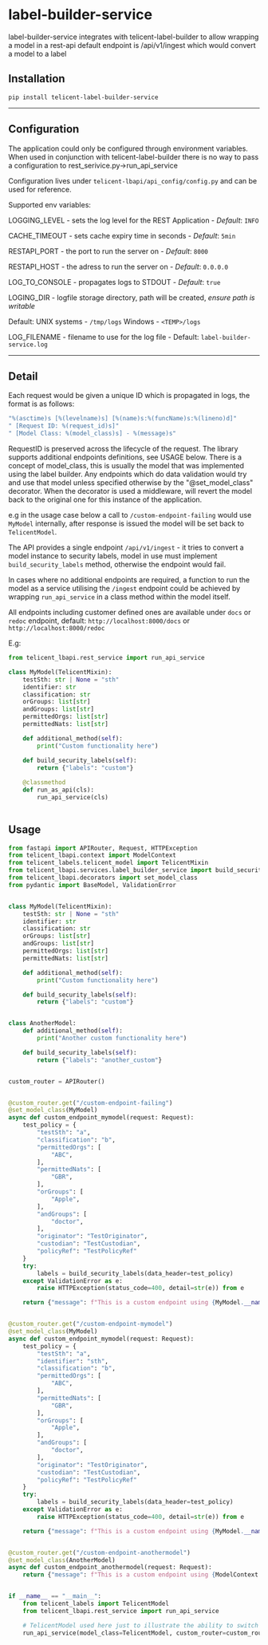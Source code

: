 # label-builder-service

label-builder-service integrates with telicent-label-builder to allow wrapping a model in a rest-api
default endpoint is /api/v1/ingest which would convert a model to a label


## Installation

```shell
pip install telicent-label-builder-service
```

---

## Configuration

The application could only be configured through environment variables. When used in conjunction with 
telicent-label-builder there is no way to pass a configuration to rest_serivice.py->run_api_service

Configuration lives under `telicent-lbapi/api_config/config.py` and can be used for reference.

Supported env variables:

LOGGING_LEVEL - sets the log level for the REST Application - *Default*: `INFO`

CACHE_TIMEOUT - sets cache expiry time in seconds - *Default*: `5min`

RESTAPI_PORT - the port to run the server on - *Default*: `8000`

RESTAPI_HOST - the adress to run the server on - *Default*: `0.0.0.0`

LOG_TO_CONSOLE - propagates logs to STDOUT - *Default*: `true`

LOGING_DIR - logfile storage directory, path will be created, *ensure path is writable*

Default: UNIX systems - `/tmp/logs` Windows - `<TEMP>/logs`

LOG_FILENAME - filename to use for the log file - Default: `label-builder-service.log`

---

## Detail

Each request would be given a unique ID which is propagated in logs, the format is as follows:
```bash   
"%(asctime)s [%(levelname)s] [%(name)s:%(funcName)s:%(lineno)d]" 
" [Request ID: %(request_id)s]"
" [Model Class: %(model_class)s] - %(message)s"
```

RequestID is preserved across the lifecycle of the request.
The library supports additional endpoints definitions, see USAGE below. There is a concept of model_class, this is 
usually the model that was implemented using the label builder. Any endpoints which do data validation would try and 
use that model unless specified otherwise by the "@set_model_class" decorator. When the decorator is used a middleware,
will revert the model back to the original one for this instance of the application.

e.g in the usage case below a call to `/custom-endpoint-failing` would use `MyModel` internally, after response is 
issued the model will be set back to `TelicentModel`.

The API provides a single endpoint `/api/v1/ingest` - it tries to convert a model instance to security labels, model
in use must implement `build_security_labels` method, otherwise the endpoint would fail.

In cases where no additional endpoints are required, a function to run the model as a service utilising the `/ingest` 
endpoint could be achieved by wrapping `run_api_service` in a class method within the model itself.

All endpoints including customer defined ones are available under `docs` or `redoc` endpoint, 
default: `http://localhost:8000/docs` or `http://localhost:8000/redoc`


E.g:

```python
from telicent_lbapi.rest_service import run_api_service

class MyModel(TelicentMixin):
    testSth: str | None = "sth"
    identifier: str
    classification: str
    orGroups: list[str]
    andGroups: list[str]
    permittedOrgs: list[str]
    permittedNats: list[str]

    def additional_method(self):
        print("Custom functionality here")

    def build_security_labels(self):
        return {"labels": "custom"}
    
    @classmethod
    def run_as_api(cls):
        run_api_service(cls)
    
```

## Usage

```python
from fastapi import APIRouter, Request, HTTPException
from telicent_lbapi.context import ModelContext
from telicent_labels.telicent_model import TelicentMixin
from telicent_lbapi.services.label_builder_service import build_security_labels
from telicent_lbapi.decorators import set_model_class
from pydantic import BaseModel, ValidationError


class MyModel(TelicentMixin):
    testSth: str | None = "sth"
    identifier: str
    classification: str
    orGroups: list[str]
    andGroups: list[str]
    permittedOrgs: list[str]
    permittedNats: list[str]

    def additional_method(self):
        print("Custom functionality here")

    def build_security_labels(self):
        return {"labels": "custom"}


class AnotherModel:
    def additional_method(self):
        print("Another custom functionality here")

    def build_security_labels(self):
        return {"labels": "another_custom"}


custom_router = APIRouter()


@custom_router.get("/custom-endpoint-failing")
@set_model_class(MyModel)
async def custom_endpoint_mymodel(request: Request):
    test_policy = {
        "testSth": "a",
        "classification": "b",
        "permittedOrgs": [
            "ABC",
        ],
        "permittedNats": [
            "GBR",
        ],
        "orGroups": [
            "Apple",
        ],
        "andGroups": [
            "doctor",
        ],
        "originator": "TestOriginator",
        "custodian": "TestCustodian",
        "policyRef": "TestPolicyRef"
    }
    try:
        labels = build_security_labels(data_header=test_policy)
    except ValidationError as e:
        raise HTTPException(status_code=400, detail=str(e)) from e

    return {"message": f"This is a custom endpoint using {MyModel.__name__}", "labels": labels}


@custom_router.get("/custom-endpoint-mymodel")
@set_model_class(MyModel)
async def custom_endpoint_mymodel(request: Request):
    test_policy = {
        "testSth": "a",
        "identifier": "sth",
        "classification": "b",
        "permittedOrgs": [
            "ABC",
        ],
        "permittedNats": [
            "GBR",
        ],
        "orGroups": [
            "Apple",
        ],
        "andGroups": [
            "doctor",
        ],
        "originator": "TestOriginator",
        "custodian": "TestCustodian",
        "policyRef": "TestPolicyRef"
    }
    try:
        labels = build_security_labels(data_header=test_policy)
    except ValidationError as e:
        raise HTTPException(status_code=400, detail=str(e)) from e

    return {"message": f"This is a custom endpoint using {MyModel.__name__}", "labels": labels}


@custom_router.get("/custom-endpoint-anothermodel")
@set_model_class(AnotherModel)
async def custom_endpoint_anothermodel(request: Request):
    return {"message": f"This is a custom endpoint using {ModelContext.get_model_class()}"}


if __name__ == "__main__":
    from telicent_labels import TelicentModel
    from telicent_lbapi.rest_service import run_api_service

    # TelicentModel used here just to illustrate the ability to switch models, the api is model driven.
    run_api_service(model_class=TelicentModel, custom_router=custom_router)

```